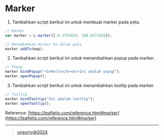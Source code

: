 # Marker

1. Tambahkan script berikut ini untuk membuat marker pada peta.
```javascript
// Marker
var marker = L.marker([-6.1753924, 106.8271528]);

// Menambahkan marker ke dalam peta
marker.addTo(map);
```

2. Tambahkan script berikut ini untuk menambahkan popup pada marker.
```javascript
// Popup
marker.bindPopup("<b>Hallo</b><br>Ini adalah popup");
marker.openPopup();
```

3. Tambahkan script berikut ini untuk menambahkan tooltip pada marker.
```javascript
// Tooltip
marker.bindTooltip("Ini adalah tooltip");
marker.openTooltip();
```

Reference: [https://leafletjs.com/reference.html#marker](https://leafletjs.com/reference.html#marker)

---
> [unsorry@2024](https://unsorry.net)
